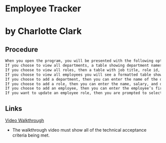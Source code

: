 # Employee Tracker

# by Charlotte Clark

## Procedure

```md
When you open the program, you will be presented with the following options: view all departments, view all roles, view all employees, add a department, add a role, add an employee, and update an employee role
If you choose to view all departments, a table showing department names and department ids will appear
If you choose to view all roles, then a table with job title, role id, the department that role belongs to, and the salary for that role will apear
If you choose to view all employees you will see a formatted table showing employee data
If you choose to add a department, then you can enter the name of the department and that department is added to the database
If you choose to add a role, then you can enter the name, salary, and department for the role and that role is added to the database
If you choose to add an employee, then you can enter the employee’s first name, last name, role, and manager, and that employee is added to the database
If you want to update an employee role, then you are prompted to select an employee to update and their new role and this information is updated in the database.
```


## Links

[Video Walkthrough](https://drive.google.com/file/d/1AZ9bDkWeMFe-8hrbSqUxVr-ImxAjEa3f/view) 









* The walkthrough video must show all of the technical acceptance criteria being met.



